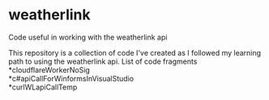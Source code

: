 # weatherlink
Code useful in working with the weatherlink api

This repository is a collection of code I've created as I followed my learning path to using the weatherlink api.
List of code fragments  
   *cloudflareWorkerNoSig  
   *c#apiCallForWinformsInVisualStudio  
   *curlWLapiCallTemp
